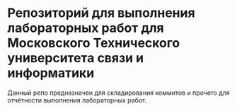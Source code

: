 # Репозиторий для выполнения лабораторных работ для Московского Технического университета связи и информатики
Данный репо предназначен для складирования коммитов и прочего для отчётности выполнения лабораторных работ.
